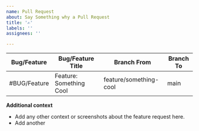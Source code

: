 ```yaml
---
name: Pull Request
about: Say Something why a Pull Request
title: '✍️'
labels: ''
assignees: ''

---
```



| Bug/Feature  | Bug/Feature Title       | Branch From            | Branch To |
| ------------ | ----------------------- | ---------------------- | --------- |
| #BUG/Feature | Feature: Something Cool | feature/something-cool | main      |


**Additional context**

- Add any other context or screenshots about the feature request here.
- Add another
